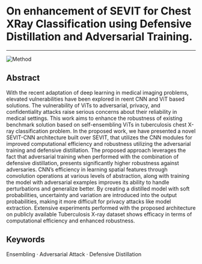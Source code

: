 # On enhancement of SEVIT for Chest XRay Classification using Defensive Distillation and Adversarial Training. 

<hr />

![Method](Report/Method_DART.png)

## Abstract 
With the recent adaptation of deep learning in medical imaging problems, elevated vulnerabilities have been explored in reent CNN
and ViT based solutions. The vulnerability of ViTs to adversarial, privacy, and confidentiality attacks raise serious concerns about their reliability in medical settings. This work aims to enhance the robustness of existing benchmark solution based on self-ensembling ViTs in
tuberculosis chest X-ray classification problem. In the proposed work,
we have presented a novel SEVIT-CNN architecture built over SEVIT,
that utilizes the CNN modules for improved computational efficiency
and robustness utilizing the adversarial training and defensive distillation. The proposed approach leverages the fact that adversarial training
when performed with the combination of defensive distillation, presents
significantly higher robustness against adversaries. CNN’s efficiency in
learning spatial features through convolution operations at various levels
of abstraction, along with training the model with adversarial examples
improves its ability to handle perturbations and generalize better. By creating a distilled model with soft probabilities, uncertainty and variation
are introduced into the output probabilities, making it more difficult for
privacy attacks like model extraction. Extensive experiments performed
with the proposed architecture on publicly available Tuberculosis X-ray
dataset shows efficacy in terms of computational efficiency and enhanced
robustness.
## Keywords
Ensembling · Adversarial Attack · Defensive Distillation

